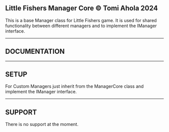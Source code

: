 Little Fishers Manager Core © Tomi Ahola 2024
---------------------------------
This is a base Manager class for Little Fishers game. It is used for shared functionality between different managers and to implement the IManager interface.

---------------------------------
DOCUMENTATION
---------------------------------
---------------------------------
SETUP
---------------------------------
For Custom Managers just inherit from the ManagerCore class and implement the IManager interface.

---------------------------------
SUPPORT
---------------------------------
There is no support at the moment.